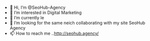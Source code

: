 - 👋 Hi, I’m @SeoHub-Agency
- 👀 I’m interested in Digital Marketing
- 🌱 I’m currently le
- 💞️ I’m looking for the same neich collaborating with my site SeoHub Agency
- 📫 How to reach me ..http://seohub.agency/
<!---
SEO Hub Agency is a digital marketing solution agency. Because now a day technology is an essential part of life without Digital marketing we can't survive in the Digital world. In today's competitive market, SEO marketing is more important than ever. Search engines serve millions of users per day looking for answers to their questions or for solutions to their problems. If you have a website, blog, or online store, SEO can help you get free targeted traffic from search engines. Seo hub agency's mission is provide to digital solutions to our clients. You can get high DA|PA backlinks under one roof.
--->
